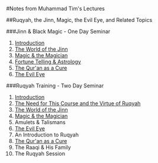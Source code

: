 [template: notes]:/
[title: Notes from Muhammad Tim's Lectures]:/

#Notes from Muhammad Tim's Lectures

##Ruqyah, the Jinn, Magic, the Evil Eye, and Related Topics

###Jinn & Black Magic - One Day Seminar

1. [Introduction](/ruqyah/introduction)
2. [The World of the Jinn](/ruqyah/worldofthejinn)
3. [Magic & the Magician](/ruqyah/magicandthemagician)
4. [Fortune Telling & Astrology](/ruqyah/fortunetellingastrology)
5. [The Qur'an as a Cure](/ruqyah/quranasacure)
6. [The Evil Eye](/ruqyah/evileye)

###Ruqyah Training - Two Day Seminar

1. [Introduction](/ruqyah/introduction)
2. [The Need for This Course and the Virtue of Ruqyah](/ruqyah/virtue)
3. [The World of the Jinn](/ruqyah/worldofthejinn)
4. [Magic & the Magician](/ruqyah/magicandthemagician)
5. Amulets & Talismans
6. [The Evil Eye](/ruqyah/evileye)
7. An Introduction to Ruqyah
8. [The Qur'an as a Cure](/ruqyah/quranasacure)
9. The Raaqi & His Family
10. The Ruqyah Session